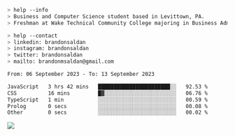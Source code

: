 ````bash
> help --info
> Business and Computer Science student based in Levittown, PA.
> Freshman at Wake Technical Community College majoring in Business Administration.
````

````bash
> help --contact
> linkedin: brandonsaldan
> instagram: brandonsaldan
> twitter: brandonsaldan
> mailto: brandonmsaldan@gmail.com
````

<!--START_SECTION:waka-->

```txt
From: 06 September 2023 - To: 13 September 2023

JavaScript   3 hrs 42 mins   ███████████████████████░░   92.53 %
CSS          16 mins         █▓░░░░░░░░░░░░░░░░░░░░░░░   06.76 %
TypeScript   1 min           ░░░░░░░░░░░░░░░░░░░░░░░░░   00.59 %
Prolog       0 secs          ░░░░░░░░░░░░░░░░░░░░░░░░░   00.08 %
Other        0 secs          ░░░░░░░░░░░░░░░░░░░░░░░░░   00.02 %
```

<!--END_SECTION:waka-->

![](https://komarev.com/ghpvc/?username=brandonsaldan&color=6A8AFF)
